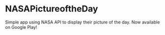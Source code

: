 # NASAPictureoftheDay
Simple app using NASA API to display their picture of the day. Now available on Google Play!
